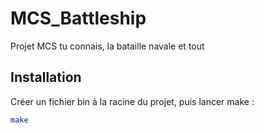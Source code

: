 # MCS_Battleship
Projet MCS tu connais, la bataille navale et tout 

## Installation

Créer un fichier bin à la racine du projet, puis lancer make : 

```bash
make
```